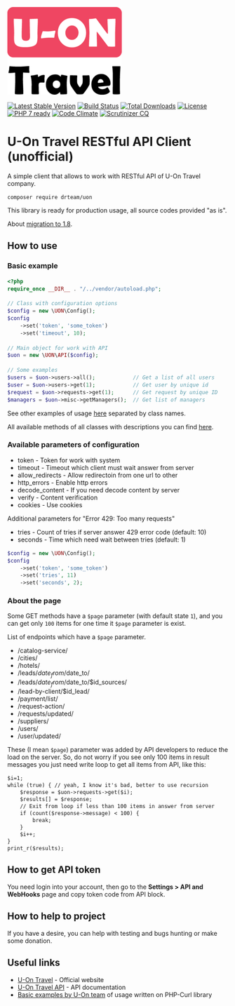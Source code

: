 ![U-On Travel Logo](u-on.png)

[![Latest Stable Version](https://poser.pugx.org/drteam/uon/v/stable)](https://packagist.org/packages/drteam/uon)
[![Build Status](https://travis-ci.org/DrTeamRocks/uon.svg?branch=master)](https://travis-ci.org/DrTeamRocks/uon)
[![Total Downloads](https://poser.pugx.org/drteam/uon/downloads)](https://packagist.org/packages/drteam/uon)
[![License](https://poser.pugx.org/drteam/uon/license)](https://packagist.org/packages/drteam/uon)
[![PHP 7 ready](https://php7ready.timesplinter.ch/DrTeamRocks/uon/master/badge.svg)](https://travis-ci.org/DrTeamRocks/uon)
[![Code Climate](https://codeclimate.com/github/DrTeamRocks/uon/badges/gpa.svg)](https://codeclimate.com/github/DrTeamRocks/uon)
[![Scrutinizer CQ](https://scrutinizer-ci.com/g/drteamrocks/uon/badges/quality-score.png?b=master)](https://scrutinizer-ci.com/g/drteamrocks/uon/)

# U-On Travel RESTful API Client (unofficial)

A simple client that allows to work with RESTful API of U-On Travel company.

    composer require drteam/uon

This library is ready for production usage, all source codes provided "as is".

About [migration to 1.8](https://github.com/DrTeamRocks/uon/wiki/Миграция-с-1.7-(и-ниже)-на-1.8-(и-выше)).

## How to use

### Basic example
```php
<?php
require_once __DIR__ . "/../vendor/autoload.php";

// Class with configuration options
$config = new \UON\Config();
$config
    ->set('token', 'some_token')
    ->set('timeout', 10);

// Main object for work with API
$uon = new \UON\API($config);

// Some examples
$users = $uon->users->all();            // Get a list of all users
$user = $uon->users->get(1);            // Get user by unique id
$request = $uon->requests->get(1);      // Get request by unique ID
$managers = $uon->misc->getManagers();  // Get list of managers
```

See other examples of usage [here](extra) separated by class names.

All available methods of all classes with descriptions you can find [here](README.API.md).

### Available parameters of configuration

* token - Token for work with system
* timeout - Timeout which client must wait answer from server
* allow_redirects - Allow redirectoin from one url to other
* http_errors - Enable http errors
* decode_content - If you need decode content by server
* verify - Content verification
* cookies - Use cookies

Additional parameters for "Error 429: Too many requests"

* tries - Count of tries if server answer 429 error code (default: 10)
* seconds - Time which need wait between tries (default: 1)

```php
$config = new \UON\Config();
$config
    ->set('token', 'some_token')
    ->set('tries', 11)
    ->set('seconds', 2);
```

### About the page

Some GET methods have a `$page` parameter (with default state `1`),
and you can get only `100` items for one time it `$page` parameter is exist.

List of endpoints which have a `$page` parameter.

* /catalog-service/
* /cities/
* /hotels/
* /leads/$date_from/$date_to/
* /leads/$date_from/$date_to/$id_sources/
* /lead-by-client/$id_lead/
* /payment/list/
* /request-action/
* /requests/updated/
* /suppliers/
* /users/
* /user/updated/

These (I mean `$page`) parameter was added by API developers to reduce
the load on the server. So, do not worry if you see only 100 items in
result messages you just need write loop to get all items from API,
like this:

```
$i=1;
while (true) { // yeah, I know it's bad, better to use recursion
    $response = $uon->requests->get($i);
    $results[] = $response;
    // Exit from loop if less than 100 items in answer from server
    if (count($response->message) < 100) {
        break;
    }
    $i++;
}
print_r($results);
```

## How to get API token

You need login into your account, then go to the
**Settings > API and WebHooks** page and copy token code from API block.

## How to help to project

If you have a desire, you can help with testing and bugs hunting or
make some donation.

## Useful links

* [U-On Travel](https://u-on.ru) - Official website
* [U-On Travel API](https://api.u-on.ru/doc) - API documentation
* [Basic examples by U-On team](README.BASIC.md) of usage written on PHP-Curl library
